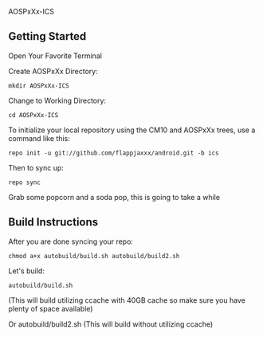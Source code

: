 AOSPxXx-ICS

Getting Started
---------------

Open Your Favorite Terminal

Create AOSPxXx Directory:

    mkdir AOSPxXx-ICS

Change to Working Directory:

    cd AOSPxXx-ICS

To initialize your local repository using the CM10 and AOSPxXx trees, use a command like this:

    repo init -u git://github.com/flappjaxxx/android.git -b ics

Then to sync up:

    repo sync
Grab some popcorn and a soda pop, this is going to take a while


Build Instructions
--------

After you are done syncing your repo:

    chmod a+x autobuild/build.sh autobuild/build2.sh

Let's build:

    autobuild/build.sh
(This will build utilizing ccache with 40GB cache so make sure you have plenty of space available)

Or
    autobuild/build2.sh
(This will build without utilizing ccache)
